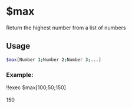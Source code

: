 # $max

Return the highest number from a list of numbers

## Usage

```bash
$max[Number 1;Number 2;Number 3;...]
```

### Example:
<discord-messages>
          <discord-message :bot="false" role-color="#ffcc9a" author="Member">
        !!exec $max[100;50;150]<br><br>
          </discord-message>
          <discord-message :bot="true" role-color="#0099ff" author="Custom Command" avatar="https://media.discordapp.net/avatars/725721249652670555/781224f90c3b841ba5b40678e032f74a.webp">
        150
        </discord-message>
</discord-messages>
